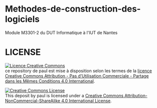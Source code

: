 # Methodes-de-construction-des-logiciels
Module M3301-2  du DUT Informatique à l'IUT de Nantes

# LICENSE
<a rel="license" href="http://creativecommons.org/licenses/by-nc-sa/4.0/">
  <img alt="Licence Creative Commons" style="border-width:0" src="https://i.creativecommons.org/l/by-nc-sa/4.0/88x31.png" />
</a>
<br />ce repository de paul est mise à disposition selon les termes de la <a rel="license" href="http://creativecommons.org/licenses/by-nc-sa/4.0/">
licence Creative Commons Attribution - Pas d’Utilisation Commerciale - Partage dans les Mêmes Conditions 4.0 International</a>.

<a rel="license" href="http://creativecommons.org/licenses/by-nc-sa/4.0/"><img alt="Creative Commons License" style="border-width:0" src="https://i.creativecommons.org/l/by-nc-sa/4.0/88x31.png" /></a><br /><span xmlns:dct="http://purl.org/dc/terms/" property="dct:title">This deposit</span> by <span xmlns:cc="http://creativecommons.org/ns#" property="cc:attributionName">paul</span> is licensed under a <a rel="license" href="http://creativecommons.org/licenses/by-nc-sa/4.0/">Creative Commons Attribution-NonCommercial-ShareAlike 4.0 International License</a>.
